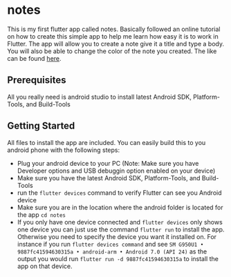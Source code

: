 # notes

This is my first flutter app called notes. Basically followed an online tutorial on how to create this simple app to help me learn how easy it is to work in Flutter. The app will allow you to create a note give it a title and type a body. You will also be able to change the color of the note you created. The like can be found [here](https://medium.com/aubergine-solutions/creating-a-note-taking-app-in-flutter-dart-f50852993cd0).

## Prerequisites

All you really need is android studio to install latest Android SDK, Platform-Tools, and Build-Tools

## Getting Started

All files to install the app are included. You can easily build this to you android phone with the following steps:

- Plug your android device to your PC (Note: Make sure you have Developer options and USB debuggin option enabled on your device)
- Make sure you have the latest Android SDK, Platform-Tools, and Build-Tools
- run the `flutter devices` command to verify Flutter can see you Android device
- Make sure you are in the location where the android folder is located for the app `cd notes`
- If you only have one device connected and `flutter devices` only shows one device you can just use the command `flutter run` to install the app. Otherwise you need to specify the device you want it installed on. For instance if you run `flutter devices command` and see `SM G950U1 • 9887fc41594630315a • android-arm • Android 7.0 (API 24)` as the output you would run `flutter run -d 9887fc41594630315a` to install the app on that device.
